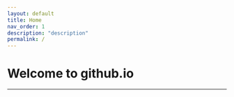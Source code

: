 ```yaml
---
layout: default
title: Home
nav_order: 1
description: "description"
permalink: /
---
```


# Welcome to github.io

---

